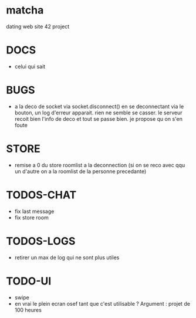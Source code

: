 # matcha
dating web site 42 project 

# DOCS

- celui qui sait

# BUGS

- a la deco de socket via socket.disconnect() en se deconnectant via le bouton, un log d'erreur apparait. rien ne semble se casser. le serveur recoit bien l'info de deco et tout se passe bien.
je propose qu on s'en foute

# STORE

- remise a 0 du store roomlist a la deconnection (si on se reco avec qqu un d'autre on a la roomlist de la personne precedante)

# TODOS-CHAT

- fix last message
- fix store room

# TODOS-LOGS

- retirer un max de log qui ne sont plus utiles

# TODO-UI

- swipe
- en vrai le plein ecran osef tant que c'est utilisable ? Argument : projet de 100 heures

